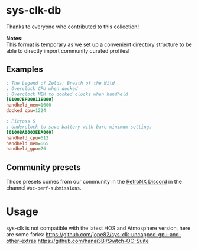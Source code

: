 # sys-clk-db

Thanks to everyone who contributed to this collection!

**Notes:**  
This format is temporary as we set up a convenient directory structure to be able to directly import community curated profiles!

## Examples

```ini
; The Legend of Zelda: Breath of the Wild
; Overclock CPU when docked
; Overclock MEM to docked clocks when handheld
[01007EF00011E000]
handheld_mem=1600
docked_cpu=1224
```

```ini
; Picross S
; Underclock to save battery with bare minimum settings
[0100BA0003EEA000]
handheld_cpu=612
handheld_mem=665
handheld_gpu=76
```

## Community presets

Those presets comes from our community in the [RetroNX Discord](https://discord.gg/erNC4FB) in the channel `#oc-perf-submissions`.

# Usage
sys-clk is not compatible with the latest HOS and Atmosphere version, here are some forks:
https://github.com/jope82/sys-clk-uncapped-gpu-and-other-extras
https://github.com/hanai3Bi/Switch-OC-Suite